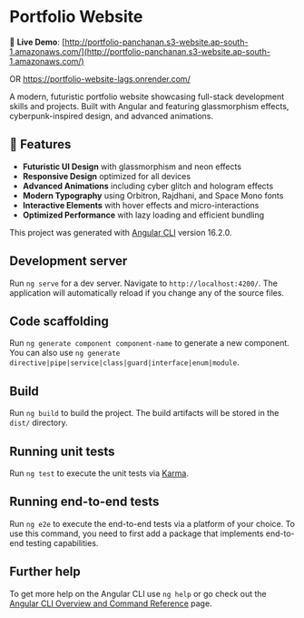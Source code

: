 # Portfolio Website

🚀 **Live Demo**: [http://portfolio-panchanan.s3-website.ap-south-1.amazonaws.com/](http://portfolio-panchanan.s3-website.ap-south-1.amazonaws.com/)

OR https://portfolio-website-lags.onrender.com/

A modern, futuristic portfolio website showcasing full-stack development skills and projects. Built with Angular and featuring glassmorphism effects, cyberpunk-inspired design, and advanced animations.

## 🌟 Features

- **Futuristic UI Design** with glassmorphism and neon effects
- **Responsive Design** optimized for all devices
- **Advanced Animations** including cyber glitch and hologram effects
- **Modern Typography** using Orbitron, Rajdhani, and Space Mono fonts
- **Interactive Elements** with hover effects and micro-interactions
- **Optimized Performance** with lazy loading and efficient bundling

This project was generated with [Angular CLI](https://github.com/angular/angular-cli) version 16.2.0.

## Development server

Run `ng serve` for a dev server. Navigate to `http://localhost:4200/`. The application will automatically reload if you change any of the source files.

## Code scaffolding

Run `ng generate component component-name` to generate a new component. You can also use `ng generate directive|pipe|service|class|guard|interface|enum|module`.

## Build

Run `ng build` to build the project. The build artifacts will be stored in the `dist/` directory.

## Running unit tests

Run `ng test` to execute the unit tests via [Karma](https://karma-runner.github.io).

## Running end-to-end tests

Run `ng e2e` to execute the end-to-end tests via a platform of your choice. To use this command, you need to first add a package that implements end-to-end testing capabilities.

## Further help

To get more help on the Angular CLI use `ng help` or go check out the [Angular CLI Overview and Command Reference](https://angular.io/cli) page.
